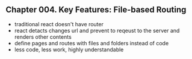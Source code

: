 
## Chapter 004. Key Features: File-based Routing

* traditional react doesn't have router
* react detacts changes url and prevent to reqeust to the server and renders other contents
* define pages and routes with files and folders instead of code
* less code, less work, highly understandable 